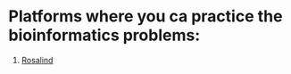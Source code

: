 # Platforms where you ca practice the bioinformatics problems:

1. [Rosalind](http://rosalind.info/problems/locations/)
